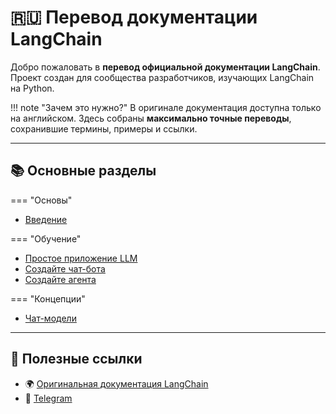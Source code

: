 # 🇷🇺 Перевод документации LangChain

Добро пожаловать в **перевод официальной документации LangChain**.
Проект создан для сообщества разработчиков, изучающих LangChain на Python.

!!! note "Зачем это нужно?"
В оригинале документация доступна только на английском.
Здесь собраны **максимально точные переводы**, сохранившие термины, примеры и ссылки.

---

## 📚 Основные разделы

=== "Основы"

- [Введение](basics/introduction.md)

=== "Обучение"

- [Простое приложение LLM](tutorials/llm-chain.md)
- [Создайте чат-бота](tutorials/chatbot.md)
- [Создайте агента](tutorials/agents.md)

=== "Концепции"

- [Чат-модели](concepts/chat-models.md)

<!-- === "Руководства" - [Работа с памятью](how-to/memory.md) - [Использование Tools](how-to/tools.md) -->

<!-- === "Модули" - [LLMs](modules/llms.md) - [Agents](modules/agents.md) -->

---

## 🔗 Полезные ссылки

- 🌍 [Оригинальная документация LangChain](https://python.langchain.com/docs/)
- 💬 [Telegram](https://t.me/Aleks3ds)
